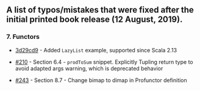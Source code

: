 ## A list of typos/mistakes that were fixed after the initial printed book release (12 August, 2019).

### 7. Functors

* [3d29cd9](https://github.com/hmemcpy/milewski-ctfp-pdf/commit/3d29cd99f34ce1205ed9a68aeae038d9d47c7145) - Added `LazyList` example, supported since Scala 2.13

* [#210](https://github.com/hmemcpy/milewski-ctfp-pdf/pull/210) - Section 6.4 - `prodToSum` snippet. Explicitly Tupling return type to avoid adapted args warning, which is deprecated behavior

* [#243](https://github.com/hmemcpy/milewski-ctfp-pdf/pull/243) - Section 8.7 - Change bimap to dimap in Profunctor definition
